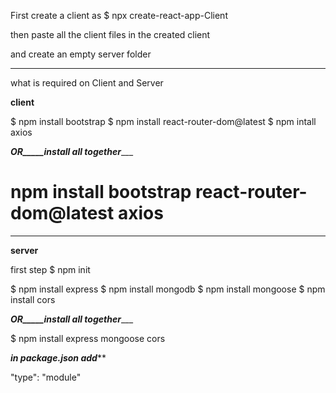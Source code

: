 First create a client as 
$ npx create-react-app-Client

then paste all the client files in the created client 

and create an empty server folder
_____________________________________________________________________________________

what is required on Client and Server 



**client**

$ npm install bootstrap
$ npm install react-router-dom@latest
$ npm intall axios

___________OR_____install all together______________

# npm install bootstrap react-router-dom@latest axios


_______________________________________________________________________________
**server**

first step 
$ npm init


$ npm install express
$ npm install mongodb
$ npm install mongoose
$ npm install cors

___________OR_____install all together______________

$ npm install express mongoose cors




*****in package.json add*******

"type": "module"
